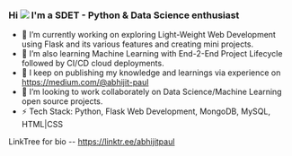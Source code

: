 ### Hi ![](https://user-images.githubusercontent.com/18350557/176309783-0785949b-9127-417c-8b55-ab5a4333674e.gif) I'm a SDET - Python & Data Science enthusiast

- 🔭 I’m currently working on exploring Light-Weight Web Development using Flask and its various features and creating mini projects.
- 🌱 I’m also learning Machine Learning with End-2-End Project Lifecycle followed by CI/CD cloud deployments.
- 🌱 I keep on publishing my knowledge and learnings via experience on https://medium.com/@abhijit-paul
- 👯 I’m looking to work collaborately on Data Science/Machine Learning open source projects.
- ⚡ Tech Stack: Python, Flask Web Development, MongoDB, MySQL, HTML|CSS

LinkTree for bio -- https://linktr.ee/abhijitpaul


<!--
**abhijitpaul0212/abhijitpaul0212** is a ✨ _special_ ✨ repository because its `README.md` (this file) appears on your GitHub profile.

Here are some ideas to get you started:

- 🔭 I’m currently working on ...
- 🌱 I’m currently learning ...
- 👯 I’m looking to collaborate on ...
- 🤔 I’m looking for help with ...
- 💬 Ask me about ...
- 📫 How to reach me: ...
- 😄 Pronouns: ...
- ⚡ Fun fact: ...
-->
